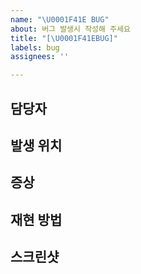 ```yaml
---
name: "\U0001F41E BUG"
about: 버그 발생시 작성해 주세요
title: "[\U0001F41EBUG]"
labels: bug
assignees: ''

---
```


## 담당자

##  발생 위치

## 증상

## 재현 방법

## 스크린샷
